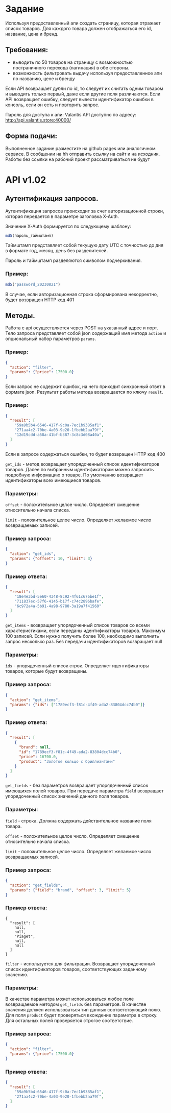 # Задание

Используя предоставленный апи создать страницу, которая отражает список товаров. Для каждого товара должен отображаться его id, название, цена и бренд.

## Требования:
 - выводить по 50 товаров на страницу с возможностью постраничного перехода (пагинация) в обе стороны.
 - возможность фильтровать выдачу используя предоставленное апи по названию, цене и бренду

Если API возвращает дубли по id, то следует их считать одним товаром и выводить только первый, даже если другие поля различаются.
Если API возвращает ошибку, следует вывести идентификатор ошибки в консоль, если он есть и повторить запрос.

Пароль для доступа к апи: Valantis
API доступно по адресу: http://api.valantis.store:40000/


## Форма подачи:
Выполненное задание разместите на github pages или аналогичном сервисе.
В сообщении на hh отправить ссылку на сайт и на исходник.
Работы без ссылки на рабочий проект рассматриваться не будут

# API v1.02

## Аутентификация запросов. 

Аутентификация запросов происходит за счет авторизационной строки, которая передается в параметре заголовка X-Auth. 

Значение X-Auth формируется по следующему шаблону: 

```javascript
md5(пароль_таймштамп)
```

Таймштамп представляет собой текущую дату UTC с точностью до дня в формате год, месяц, день без разделителей. 

Пароль и таймштамп разделяются символом подчеркивания. 

### Пример: 

```javascript
md5("password_20230821") 
```

В случае, если авторизационная строка сформирована некорректно, будет возвращен HTTP код 401 

## Методы. 

Работа с api осуществляется через POST на указанный адрес и порт. Тело запроса представляет собой json содержащий имя метода `action` и опциональный набор параметров `params`. 

### Пример: 
```json
{ 
  "action": "filter", 
  "params": {"price": 17500.0} 
}
```
 
Если запрос не содержит ошибок, на него приходит синхронный ответ в формате json. Результат работы метода возвращается по ключу `result`. 

### Пример: 
```json
{
  "result": [ 
    "59a9b5b4-6546-417f-9c0a-7ec1b9385af1", 
    "271aa4c2-70be-4a03-9e20-1fbebb2aa79f", 
    "12d19cdd-a58a-41bf-b387-3c8c3d08a40a", 
  ] 
}
```

Если в запросе содержаться ошибки, то будет возвращен HTTP код 400 

`get_ids` - метод возвращает упорядоченный список идентификаторов товаров. Далее по выбранным идентификаторам можно запросить подробную информацию о товаре. По умолчанию возвращает идентификаторы всех имеющиеся товаров. 

### Параметры: 

`offset` - положительное целое число. Определяет смещение относительно начала списка. 

`limit` - положительное целое число. Определяет желаемое число возвращаемых записей. 

### Пример запроса: 
```json
{ 
  "action": "get_ids", 
  "params": {"offset": 10, "limit": 3} 
}
```

### Пример ответа: 
```json
{ 
  "result": [ 
    "18e4e3bd-5e60-4348-8c92-4f61c676be1f", 
    "711837ec-57f6-4145-b17f-c74c2896bafe", 
    "6c972a4a-5b91-4a98-9780-3a19a7f41560" 
  ] 
} 

```

`get_items` - возвращает упорядоченный список товаров со всеми характеристиками, если переданы идентификаторы товаров. Максимум 100 записей. Если нужно получить более 100, необходимо выполнить запрос несколько раз. Без передачи идентификаторов возвращает null 

### Параметры: 

`ids` - упорядоченный список строк. Определяет идентификаторы товаров, которые будут возвращены. 

### Пример запроса: 
```json
{ 
  "action": "get_items", 
  "params": {"ids": ["1789ecf3-f81c-4f49-ada2-83804dcc74b0"]} 
}
```

### Пример ответа: 
```json
{ 
  "result": [ 
    {
      "brand": null, 
      "id": "1789ecf3-f81c-4f49-ada2-83804dcc74b0", 
      "price": 16700.0, 
      "product": "Золотое кольцо с бриллиантами" 
    } 
  ] 
}
```

`get_fields` - без параметров возвращает упорядоченный список имеющихся полей товаров. При передаче параметра `field` возвращает упорядоченный список значений данного поля товаров. 

### Параметры:

`field` - строка. Должна содержать действительное название поля товара. 

`offset` - положительное целое число. Определяет смещение относительно начала списка. 

`limit` - положительное целое число. Определяет желаемое число возвращаемых записей. 

### Пример запроса: 
```json
{
  "action": "get_fields", 
  "params": {"field": "brand", "offset": 3, "limit": 5}
} 
```

### Пример ответа: 
```
{ 
  "result": [ 
    null, 
    null, 
    "Piaget", 
    null, 
    null 
  ] 
}
```

`filter` - используется для фильтрации. Возвращает упорядоченный список идентификаторов товаров, соответствующих заданному значению. 

### Параметры: 

В качестве параметра может использоваться любое поле возвращаемое методом `get_fields` без параметров. В качестве значения должен использоваться тип данных соответствующий полю. Для поля `product` будет проверяться вхождение параметра в строку. Для остальных полей проверяется строгое соответствие. 

### Пример запроса:
```json
{ 
  "action": "filter", 
  "params": {"price": 17500.0} 
}
```

### Пример ответа: 
```json
{
  "result": [ 
    "59a9b5b4-6546-417f-9c0a-7ec1b9385af1", 
    "271aa4c2-70be-4a03-9e20-1fbebb2aa79f", 
  ] 
} 
```
